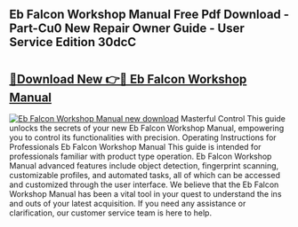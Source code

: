 ## Eb Falcon Workshop Manual Free Pdf Download - Part-Cu0 New Repair Owner Guide - User Service Edition 30dcC

# <h2><a href="http://bc66144.oget.top/?id=Eb+Falcon+Workshop+Manual">🔗Download New 👉🔴 Eb Falcon Workshop Manual</a></h2>

[![Eb Falcon Workshop Manual new download](https://i.imgur.com/5g1atiW.png)](http://bc66144.oget.top/?id=Eb+Falcon+Workshop+Manual)
Masterful Control This guide unlocks the secrets of your new Eb Falcon Workshop Manual, empowering you to control its functionalities with precision. Operating Instructions for Professionals Eb Falcon Workshop Manual This guide is intended for professionals familiar with product type operation. Eb Falcon Workshop Manual advanced features include object detection, fingerprint scanning, customizable profiles, and automated tasks, all of which can be accessed and customized through the user interface. We believe that the Eb Falcon Workshop Manual has been a vital tool in your quest to understand the ins and outs of your latest acquisition. If you need any assistance or clarification, our customer service team is here to help.
